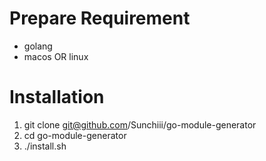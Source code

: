 # Prepare Requirement
- golang
- macos OR linux

# Installation
1. git clone git@github.com/Sunchiii/go-module-generator
2. cd go-module-generator
3. ./install.sh
